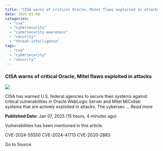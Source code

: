 ```yaml
---
title: "CISA warns of critical Oracle, Mitel flaws exploited in attacks"
date: 2025-01-08
categories: 
  - "cve"
  - "cybersecurity"
  - "cybersecurity-awareness"
  - "security"
  - "threat-intelligence"
tags: 
  - "cve"
  - "cybersecurity"
  - "security"
---
```


### CISA warns of critical Oracle, Mitel flaws exploited in attacks

![](https://upload.cvefeed.io/news/22751/thumbnail.jpg)

CISA has warned U.S. federal agencies to secure their systems against critical vulnerabilities in Oracle WebLogic Server and Mitel MiCollab systems that are actively exploited in attacks. The cybersec ... _Read more_

**Published Date:** Jan 07, 2025 (15 hours, 4 minutes ago)

Vulnerabilities has been mentioned in this article.

CVE-2024-55550 CVE-2024-41713 CVE-2020-2883

Go to Source
